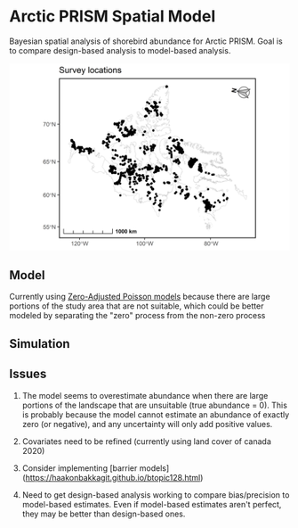 # Arctic PRISM Spatial Model
 Bayesian spatial analysis of shorebird abundance for Arctic PRISM.  Goal is to compare design-based analysis to model-based analysis.
 
 
![PRISM survey locations](https://github.com/davidiles/Arctic-PRISM-Spatial-Model/blob/main/output/PRISM_survey_locations.png)
 
## Model

Currently using [Zero-Adjusted Poisson models](https://inlabru-org.github.io/inlabru/articles/zip_zap_models.html) because there are large portions of the study area that are not suitable, which could be better modeled by separating the "zero" process from the non-zero process

## Simulation


## Issues

1) The model seems to overestimate abundance when there are large portions of the landscape that are unsuitable (true abundance = 0). This is probably because the model cannot estimate an abundance of exactly zero (or negative), and any uncertainty will only add positive values.

2) Covariates need to be refined (currently using land cover of canada 2020)

3) Consider implementing [barrier models] (https://haakonbakkagit.github.io/btopic128.html)

4) Need to get design-based analysis working to compare bias/precision to model-based estimates.  Even if model-based estimates aren't perfect, they may be better than design-based ones.
